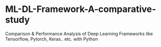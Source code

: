 # ML-DL-Framework-A-comparative-study
Comparison &amp; Performance Analysis of Deep Learning Frameworks like Tensorflow, Pytorch, Keras.. etc. with Python
